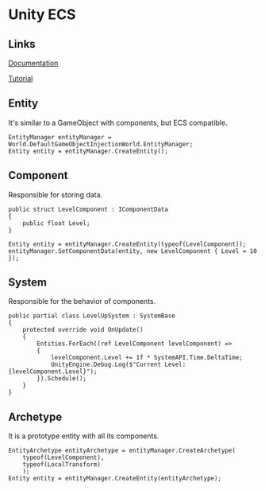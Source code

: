 # Unity ECS

## Links
[Documentation](https://docs.unity3d.com/Packages/com.unity.entities@1.3/manual/index.html)

[Tutorial](https://www.youtube.com/watch?v=ILfUuBLfzGI&list=PLzDRvYVwl53s40yP5RQXitbT--IRcHqba)

## Entity
It's similar to a GameObject with components, but ECS compatible.
```
EntityManager entityManager = World.DefaultGameObjectInjectionWorld.EntityManager;
Entity entity = entityManager.CreateEntity();
```

## Component
Responsible for storing data.
```
public struct LevelComponent : IComponentData
{
    public float Level;
}
```
```
Entity entity = entityManager.CreateEntity(typeof(LevelComponent));
entityManager.SetComponentData(entity, new LevelComponent { Level = 10 });
```

## System
Responsible for the behavior of components.
```
public partial class LevelUpSystem : SystemBase
{
    protected override void OnUpdate()
    {
        Entities.ForEach((ref LevelComponent levelComponent) =>
        {
            levelComponent.Level += 1f * SystemAPI.Time.DeltaTime;
            UnityEngine.Debug.Log($"Current Level: {levelComponent.Level}");
        }).Schedule();
    }
}
```

## Archetype
It is a prototype entity with all its components.
```
EntityArchetype entityArchetype = entityManager.CreateArchetype(
    typeof(LevelComponent),
    typeof(LocalTransform)
    );
Entity entity = entityManager.CreateEntity(entityArchetype);
```
